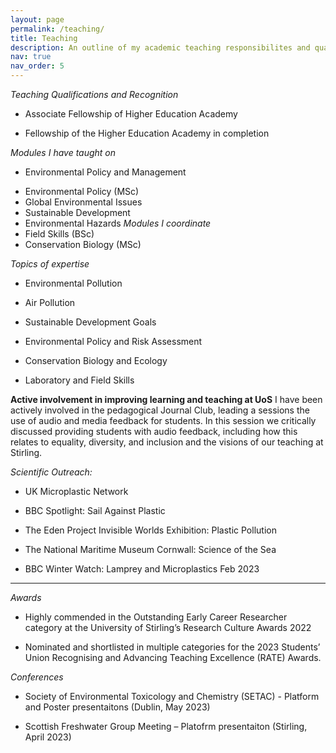 ```yaml
---
layout: page
permalink: /teaching/
title: Teaching
description: An outline of my academic teaching responsibilites and quailifcations 
nav: true
nav_order: 5
---
```


*Teaching Qualifications and Recognition*
- Associate Fellowship of Higher Education Academy
+ Fellowship of the Higher Education Academy in completion 

*Modules I have taught on* 
- Environmental Policy and Management
+ Environmental Policy (MSc)
+ Global Environmental Issues
+ Sustainable Development
+ Environmental Hazards
*Modules I coordinate* 
+ Field Skills (BSc)
+ Conservation Biology (MSc)

*Topics of expertise*
+ Environmental Pollution
- Air Pollution
* Sustainable Development Goals
+ Environmental Policy and Risk Assessment
- Conservation Biology and Ecology
* Laboratory and Field Skills

**Active involvement in improving learning and teaching at UoS**
I have been actively involved in the pedagogical Journal Club, leading a sessions the use of audio and media feedback for students. In this session we critically discussed providing students with audio feedback, including how this relates to equality, diversity, and inclusion and the visions of our teaching at Stirling. 
  
*Scientific Outreach:*
+ UK Microplastic Network
* BBC Spotlight: Sail Against Plastic
- The Eden Project Invisible Worlds Exhibition: Plastic Pollution
+ The National Maritime Museum Cornwall: Science of the Sea
* BBC Winter Watch: Lamprey and Microplastics Feb 2023

----

*Awards*
+ Highly commended in the Outstanding Early Career Researcher category at the University of Stirling’s Research Culture Awards 2022
- Nominated and shortlisted in multiple categories for the 2023 Students’ Union Recognising and Advancing Teaching Excellence (RATE) Awards.

*Conferences*
+ Society of Environmental Toxicology and Chemistry (SETAC) - Platform and Poster presentaitons (Dublin, May 2023)
- Scottish Freshwater Group Meeting – Platofrm presentaiton (Stirling, April 2023)

